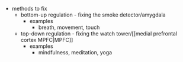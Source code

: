   * methods to fix
    * bottom-up regulation - fixing the smoke detector/amygdala
      * examples
        * breath, movement, touch
    * top-down regulation - fixing the watch tower/[[medial prefrontal cortex MPFC|MPFC]]
      * examples
        * mindfulness, meditation, yoga